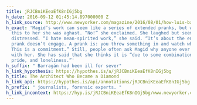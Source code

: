 ```yaml
---
title: jRJCBniKEeaEfK8nIGj5bg
h_date: 2016-09-12 01:45:14.897000000 Z
h_link_source: http://www.newyorker.com/magazine/2016/08/01/how-luis-barragan-became-a-diamond
h_exact: 'Magid’s work can seem like a series of extended pranks, but when I suggested
  this to her she was aghast. “No!” she exclaimed. She laughed but seemed genuinely
  distressed. “I hate mean-spirited work,” she said. “It’s about the engagement. A
  prank doesn’t engage. A prank is: you throw something in and watch what happens.
  This is a commitment.” Still, people often ask Magid why anyone ever agrees to collaborate
  with her. She has said that she thinks it is “due to some combination of vanity,
  pride, and loneliness.”'
h_suffix: " Barragán had been ill for sever"
h_link_hypothesis: https://hypothes.is/a/jRJCBniKEeaEfK8nIGj5bg
h_title: The Architect Who Became a Diamond
h_link_api: https://hypothes.is/api/annotations/jRJCBniKEeaEfK8nIGj5bg
h_prefix: " journalists, forensic experts. "
h_link_incontext: https://hyp.is/jRJCBniKEeaEfK8nIGj5bg/www.newyorker.com/magazine/2016/08/01/how-luis-barragan-became-a-diamond
---
```



